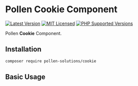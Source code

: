 # Pollen Cookie Component

[![Latest Version](https://img.shields.io/badge/release-1.0.0-blue?style=for-the-badge)](https://www.presstify.com/pollen-solutions/cookie/)
[![MIT Licensed](https://img.shields.io/badge/license-MIT-green?style=for-the-badge)](LICENSE.md)
[![PHP Supported Versions](https://img.shields.io/badge/PHP->=7.4-8892BF?style=for-the-badge&logo=php)](https://www.php.net/supported-versions.php)

Pollen **Cookie** Component.

## Installation

```bash
composer require pollen-solutions/cookie
```

## Basic Usage
